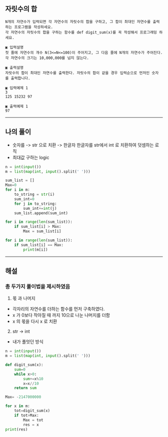 ## 자릿수의 합


```
N개의 자연수가 입력되면 각 자연수의 자릿수의 합을 구하고, 그 합이 최대인 자연수를 출력 하는 프로그램을 작성하세요. 
각 자연수의 자릿수의 합을 구하는 함수를 def digit_sum(x)를 꼭 작성해서 프로그래밍 하세요.

▣ 입력설명
첫 줄에 자연수의 개수 N(3<=N<=100)이 주어지고, 그 다음 줄에 N개의 자연수가 주어진다. 각 자연수의 크기는 10,000,000를 넘지 않는다.

▣ 출력설명
자릿수의 합이 최대인 자연수를 출력한다. 자릿수의 합이 같을 경우 입력순으로 먼저인 숫자 를 출력합니다.

▣ 입력예제 1 
3
125 15232 97

▣ 출력예제 1 
97
```


---

## 나의 풀이

- 숫자를 -> str 으로 치환 -> 한글자 한글자를 str에서 int 로 치환하여 덧셈하는 로직
- 최대값 구하는 logic

```py
n = int(input())
m = list(map(int, input().split(' ')))

sum_list = []
Max=0
for i in m:
    to_string = str(i)
    sum_int=0
    for j in to_string:
        sum_int+=int(j)
    sum_list.append(sum_int)

for i in range(len(sum_list)):
    if sum_list[i] > Max:
        Max = sum_list[i]

for i in range(len(sum_list)):
    if sum_list[i] == Max:
        print(m[i])
```
---
## 해설
### 총 두가지 풀이법을 제시하였음


1. 몫 과 나머지

- 각자리의 자연수를 더하는 함수를 먼저 구축하였다.
- x 가 0보다 작아질 때 까지 10으로 나눈 나머지를 더함
- x 의 몫을 다시 x 로 치환

2. str -> int 

- 내가 풀엇던 방식

```py
n = int(input())
m = list(map(int, input().split(' ')))

def digit_sum(x):
    sum=0
    while x>0:
        sum+=x%10
        x=x//10
    return sum

Max= -2147000000

for x in m:
    tot=digit_sum(x)
    if tot>Max:
        Max = tot
        res = x
print(res)

```

